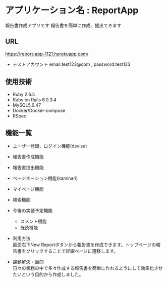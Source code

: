 # アプリケーション名 : ReportApp
報告書作成アプリです
報告書を簡単に作成、提出できます

## URL
https://report-app-1121.herokuapp.com/

- テストアカウント
  email:test123@com , password:test123  

## 使用技術
- Ruby 2.6.5
- Ruby on Rails 6.0.3.4
- MySQL5.6.47
- Docker/Docker-compose
- RSpec

## 機能一覧           
  - ユーザー登録、ログイン機能(devise)
  - 報告書作成機能
  - 報告書提出機能
  - ページネーション機能(kaminari)
  - マイページ機能
  - 検索機能

- 今後の実装予定機能          
  - コメント機能
  - 既読機能    


- 利用方法           
  画面右下New Reportボタンから報告書を作成できます。トップページの報告書をクリックすることで詳細ページに遷移します。 
- 課題解決・目的     
  日々の業務の中で多々作成する報告書を簡単に作れるようにして効率化させたいという目的から作成しました。         